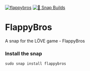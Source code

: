 [![flappybros](https://snapcraft.io/flappybros/badge.svg)](https://snapcraft.io/flappybros) [![🧪 Snap Builds](https://github.com/kz6fittycent/FlappyBros/actions/workflows/test-snap-can-build.yml/badge.svg)](https://github.com/kz6fittycent/FlappyBros/actions/workflows/test-snap-can-build.yml)

# FlappyBros
A snap for the LÖVE game - FlappyBros

### Install the snap

```
sudo snap install flappybros
```
